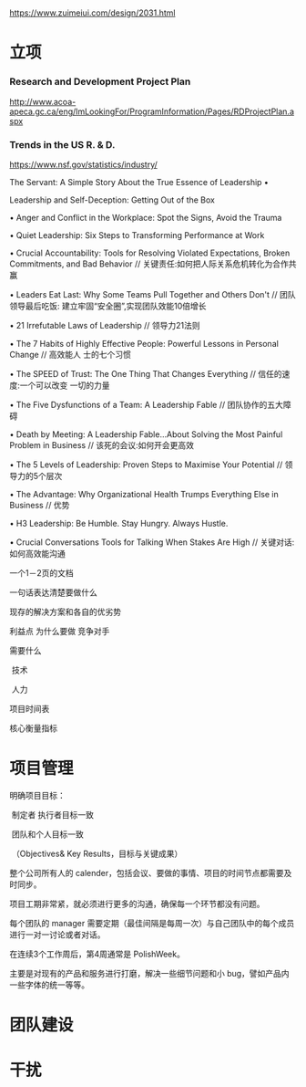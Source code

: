 # 



https://www.zuimeiui.com/design/2031.html

# 立项 

### Research and Development Project Plan

http://www.acoa-apeca.gc.ca/eng/ImLookingFor/ProgramInformation/Pages/RDProjectPlan.aspx



### Trends in the US R. & D.

https://www.nsf.gov/statistics/industry/



The Servant: A Simple Story About the True Essence of Leadership •

 Leadership and Self-Deception: Getting Out of the Box 

• Anger and Conflict in the Workplace: Spot the Signs, Avoid the Trauma 

• Quiet Leadership: Six Steps to Transforming Performance at Work 

• Crucial Accountability: Tools for Resolving Violated Expectations, Broken Commitments, and Bad Behavior // 关键责任:如何把人际关系危机转化为合作共赢 

• Leaders Eat Last: Why Some Teams Pull Together and Others Don't // 团队领导最后吃饭: 建立牢固“安全圈”,实现团队效能10倍增长 

• 21 Irrefutable Laws of Leadership // 领导力21法则 

• The 7 Habits of Highly Effective People: Powerful Lessons in Personal Change // 高效能人 士的七个习惯 

• The SPEED of Trust: The One Thing That Changes Everything // 信任的速度:一个可以改变 一切的力量 

• The Five Dysfunctions of a Team: A Leadership Fable // 团队协作的五大障碍 

• Death by Meeting: A Leadership Fable...About Solving the Most Painful Problem in Business // 该死的会议:如何开会更高效 

• The 5 Levels of Leadership: Proven Steps to Maximise Your Potential // 领导力的5个层次 

• The Advantage: Why Organizational Health Trumps Everything Else in Business // 优势

 • H3 Leadership: Be Humble. Stay Hungry. Always Hustle.

 • Crucial Conversations Tools for Talking When Stakes Are High // 关键对话:如何高效能沟通 



一个1－2页的文档 

一句话表达清楚要做什么 

现存的解决方案和各自的优劣势 

利益点 为什么要做 竞争对手

需要什么

​	技术

​	人力

项目时间表

核心衡量指标



# 项目管理 

明确项目目标： 

​	制定者 执行者目标一致

​	团队和个人目标一致

​	（Objectives& Key Results，目标与关键成果）

整个公司所有人的 calender，包括会议、要做的事情、项目的时间节点都需要及时同步。 

项目工期非常紧，就必须进行更多的沟通，确保每一个环节都没有问题。 



每个团队的 manager 需要定期（最佳间隔是每周一次）与自己团队中的每个成员进行一对一讨论或者对话。 

在连续3个工作周后，第4周通常是 PolishWeek。 

主要是对现有的产品和服务进行打磨，解决一些细节问题和小 bug，譬如产品内一些字体的统一等等。 





# 团队建设



# 干扰

